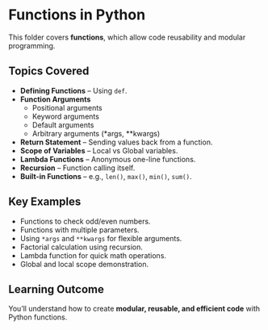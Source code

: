 # Functions in Python

This folder covers **functions**, which allow code reusability and modular programming.

## Topics Covered
- **Defining Functions** – Using `def`.
- **Function Arguments**
  - Positional arguments
  - Keyword arguments
  - Default arguments
  - Arbitrary arguments (*args, **kwargs)
- **Return Statement** – Sending values back from a function.
- **Scope of Variables** – Local vs Global variables.
- **Lambda Functions** – Anonymous one-line functions.
- **Recursion** – Function calling itself.
- **Built-in Functions** – e.g., `len()`, `max()`, `min()`, `sum()`.

## Key Examples
- Functions to check odd/even numbers.
- Functions with multiple parameters.
- Using `*args` and `**kwargs` for flexible arguments.
- Factorial calculation using recursion.
- Lambda function for quick math operations.
- Global and local scope demonstration.

## Learning Outcome
You’ll understand how to create **modular, reusable, and efficient code** with Python functions.
